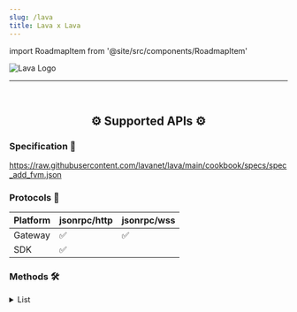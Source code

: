 ```yaml
---
slug: /lava
title: Lava x Lava
---
```


import RoadmapItem from '@site/src/components/RoadmapItem'

![Lava Logo](/img/chains/lava_logo.svg)

[<RoadmapItem icon="⛏️" title="Get RPC" description="Get access to Lava's Web3 APIs and start building on the network with ease"/>](/lava-dev)

[<RoadmapItem icon="🚀" title="Run an RPC Node" description="Become a part of Lava's network by running your own RPC node and accessing Web3 APIs seamlessly"/>](/lava-node)

<hr />
<br />

<center>

## ⚙️ Supported APIs ⚙️

</center>

### Specification 📑

https://raw.githubusercontent.com/lavanet/lava/main/cookbook/specs/spec_add_fvm.json


### Protocols 🔗

| Platform  |  jsonrpc/http | jsonrpc/wss 
| --------- | -------- | ------------- |
| Gateway   | ✅       |   ✅         
| SDK       | ✅       | 


### Methods 🛠️
<details>
<summary> List </summary>

- Lava.ChainGetBlock
- Lava.ChainGetBlockMessages
- Lava.ChainGetGenesis
- Lava.ChainGetMessage
- Lava.ChainGetNode
- Lava.ChainGetParentMessages
- Lava.ChainGetParentReceipts
- Lava.ChainGetPath
- Lava.ChainGetTipSet
- Lava.ChainGetTipSetAfterHeight
- Lava.ChainGetTipSetByHeight
- Lava.ChainHasObj
- Lava.ChainHead
- Lava.ChainNotify
- Lava.ChainReadObj
- Lava.ClientQueryAsk
- Lava.GasEstimateFeeCap
- Lava.GasEstimateGasLimit
- Lava.GasEstimateGasPremium
- Lava.MpoolGetNonce
- Lava.MpoolPending
- Lava.MpoolPush
- Lava.StateAccountKey
- Lava.StateAllMinerFaults
- Lava.StateCall
- Lava.StateChangedActors
- Lava.StateCompute
- Lava.StateDealProviderCollateralBounds
- Lava.StateDecodeParams
- Lava.StateGetActor
- Lava.StateGetReceipt
- Lava.StateListActors
- Lava.StateListMessages
- Lava.StateListMiners
- Lava.StateLookupID
- Lava.StateMarketBalance
- Lava.StateMarketDeals
- Lava.StateMarketParticipants
- Lava.StateMarketStorageDeal
- Lava.StateMinerActiveSectors
- Lava.StateMinerAvailableBalance
- Lava.StateMinerDeadlines
- Lava.StateMinerFaults
- Lava.StateMinerInfo
- Lava.StateMinerInitialPledgeCollateral
- Lava.StateMinerPartitions
- Lava.StateMinerPower
- Lava.StateMinerPreCommitDepositForPower
- Lava.StateMinerProvingDeadline
- Lava.StateMinerRecoveries
- Lava.StateMinerSectorAllocated
- Lava.StateMinerSectorCount
- Lava.StateMinerSectors
- Lava.StateNetworkName
- Lava.StateNetworkVersion
- Lava.StateReadState
- Lava.StateReplay
- Lava.StateSearchMsg
- Lava.StateSearchMsgLimited
- Lava.StateSectorExpiration
- Lava.StateSectorGetInfo
- Lava.StateSectorPartition
- Lava.StateSectorPreCommitInfo
- Lava.StateVMCirculatingSupplyInternal
- Lava.StateVerifiedClientStatus
- Lava.StateVerifiedRegistryRootKey
- Lava.StateVerifierStatus
- Lava.SyncState
- Lava.WalletBalance
- Lava.WalletValidateAddress
- Lava.WalletVerify
- Lava.EthAccounts
- Lava.EthBlockNumber
- Lava.EthCall
- Lava.EthChainId
- Lava.EthEstimateGas
- Lava.EthFeeHistory
- Lava.EthGasPrice
- Lava.EthGetBalance
- Lava.EthGetBlockByHash
- Lava.EthGetBlockByNumber
- Lava.EthGetBlockTransactionCountByHash
- Lava.EthGetBlockTransactionCountByNumber
- Lava.EthGetCode
- Lava.EthGetFilterChanges
- Lava.EthGetFilterLogs
- Lava.EthGetLogs
- Lava.EthGetMessageCidByTransactionHash
- Lava.EthGetStorageAt
- Lava.EthGetTransactionByHash
- Lava.EthGetTransactionCount
- Lava.EthGetTransactionHashByCid
- Lava.EthGetTransactionReceipt
- Lava.EthMaxPriorityFeePerGas

</details>
